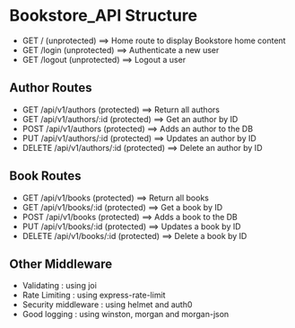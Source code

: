 # Bookstore_API Structure

- GET / (unprotected) ==> Home route to display Bookstore home content
- GET /login (unprotected) ==> Authenticate a new user
- GET /logout (unprotected) ==> Logout a user

## Author Routes
- GET /api/v1/authors (protected) ==> Return all authors
- GET /api/v1/authors/:id (protected) ==> Get an author by ID
- POST /api/v1/authors (protected) ==> Adds an author to the DB
- PUT /api/v1/authors/:id (protected) ==> Updates an author by ID
- DELETE /api/v1/authors/:id (protected) ==> Delete an author by ID

## Book Routes
- GET /api/v1/books (protected) ==> Return all books
- GET /api/v1/books/:id (protected) ==> Get a book by ID
- POST /api/v1/books (protected) ==> Adds a book to the DB
- PUT /api/v1/books/:id (protected) ==> Updates a book by ID
- DELETE /api/v1/books/:id (protected) ==> Delete a book by ID

## Other Middleware
- Validating : using joi
- Rate Limiting : using express-rate-limit
- Security middleware : using helmet and auth0
- Good logging : using winston, morgan and  morgan-json

